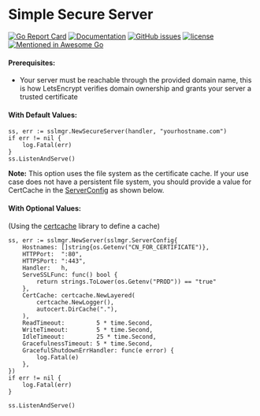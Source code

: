 # Simple Secure Server

[![Go Report Card](https://goreportcard.com/badge/github.com/adrianosela/sslmgr)](https://goreportcard.com/report/github.com/adrianosela/sslmgr)
[![Documentation](https://godoc.org/github.com/adrianosela/sslmgr?status.svg)](https://godoc.org/github.com/adrianosela/sslmgr)
[![GitHub issues](https://img.shields.io/github/issues/adrianosela/sslmgr.svg)](https://github.com/adrianosela/sslmgr/issues)
[![license](https://img.shields.io/github/license/adrianosela/sslmgr.svg)](https://github.com/adrianosela/sslmgr/blob/master/LICENSE)
[![Mentioned in Awesome Go](https://awesome.re/mentioned-badge.svg)](https://github.com/avelino/awesome-go#security)

#### Prerequisites:

* Your server must be reachable through the provided domain name, this is how LetsEncrypt verifies domain ownership and grants your server a trusted certificate

#### With Default Values:

```
ss, err := sslmgr.NewSecureServer(handler, "yourhostname.com")
if err != nil {
	log.Fatal(err)
}
ss.ListenAndServe()
```

**Note:** This option uses the file system as the certificate cache. If your use case does not have a persistent file system, you should provide a value for CertCache in the [ServerConfig](https://godoc.org/github.com/adrianosela/sslmgr#ServerConfig) as shown below.


#### With Optional Values:

(Using the [certcache](https://godoc.org/github.com/adrianosela/certcache) library to define a cache)

```
ss, err := sslmgr.NewServer(sslmgr.ServerConfig{
	Hostnames: []string{os.Getenv("CN_FOR_CERTIFICATE")},
	HTTPPort:  ":80",
	HTTPSPort: ":443",
	Handler:   h,
	ServeSSLFunc: func() bool {
		return strings.ToLower(os.Getenv("PROD")) == "true"
	},
	CertCache: certcache.NewLayered(
		certcache.NewLogger(),
		autocert.DirCache("."),
	),
	ReadTimeout:         5 * time.Second,
	WriteTimeout:        5 * time.Second,
	IdleTimeout:         25 * time.Second,
	GracefulnessTimeout: 5 * time.Second,
	GracefulShutdownErrHandler: func(e error) {
		log.Fatal(e)
	},
})
if err != nil {
	log.Fatal(err)
}

ss.ListenAndServe()
```
